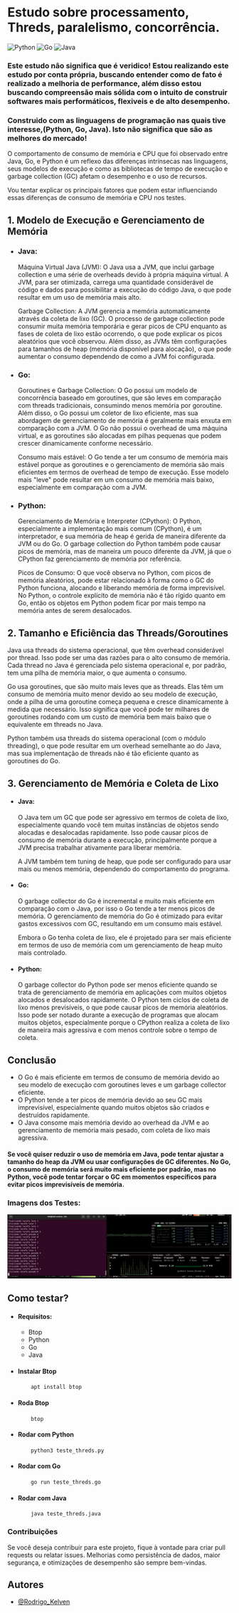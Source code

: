 
# Estudo sobre processamento, Threds, paralelismo, concorrência.

![Python](https://img.shields.io/badge/python-3670A0?style=for-the-badge&logo=python&logoColor=ffdd54) 
![Go](https://img.shields.io/badge/go-%2300ADD8.svg?style=for-the-badge&logo=go&logoColor=white) 
![Java](https://img.shields.io/badge/java-%23ED8B00.svg?style=for-the-badge&logo=openjdk&logoColor=white)


### Este estudo nâo significa que é veridico! Estou realizando este estudo por conta própria, buscando entender como de fato é realizado a melhoria de performance, além disso estou buscando compreensão mais sólida com o intuito de construir softwares mais performáticos, flexiveis e de alto desempenho.
### Construido com as linguagens de programação nas quais tive interesse,(Python, Go, Java). Isto não significa que são as melhores do mercado!

O comportamento de consumo de memória e CPU que foi observado entre Java, Go, e Python é um reflexo das diferenças intrínsecas nas linguagens, seus modelos de execução e como as bibliotecas de tempo de execução e garbage collection (GC) afetam o desempenho e o uso de recursos.

Vou tentar explicar os principais fatores que podem estar influenciando essas diferenças de consumo de memória e CPU nos testes.

## 1. Modelo de Execução e Gerenciamento de Memória

- ### Java:

    Máquina Virtual Java (JVM): O Java usa a JVM, que inclui garbage collection e uma série de overheads devido à própria máquina virtual. A JVM, para ser otimizada, carrega uma quantidade considerável de código e dados para possibilitar a execução do código Java, o que pode resultar em um uso de memória mais alto.

    Garbage Collection: A JVM gerencia a memória automaticamente através da coleta de lixo (GC). O processo de garbage collection pode consumir muita memória temporária e gerar picos de CPU enquanto as fases de coleta de lixo estão ocorrendo, o que pode explicar os picos aleatórios que você observou. Além disso, as JVMs têm configurações para tamanhos de heap (memória disponível para alocação), o que pode aumentar o consumo dependendo de como a JVM foi configurada.

- ### Go:

    Goroutines e Garbage Collection: O Go possui um modelo de concorrência baseado em goroutines, que são leves em comparação com threads tradicionais, consumindo menos memória por goroutine. Além disso, o Go possui um coletor de lixo eficiente, mas sua abordagem de gerenciamento de memória é geralmente mais enxuta em comparação com a JVM. O Go não possui o overhead de uma máquina virtual, e as goroutines são alocadas em pilhas pequenas que podem crescer dinamicamente conforme necessário.

    Consumo mais estável: O Go tende a ter um consumo de memória mais estável porque as goroutines e o gerenciamento de memória são mais eficientes em termos de overhead de tempo de execução. Esse modelo mais "leve" pode resultar em um consumo de memória mais baixo, especialmente em comparação com a JVM.

- ### Python:

    Gerenciamento de Memória e Interpreter (CPython): O Python, especialmente a implementação mais comum (CPython), é um interpretador, e sua memória de heap é gerida de maneira diferente da JVM ou do Go. O garbage collection do Python também pode causar picos de memória, mas de maneira um pouco diferente da JVM, já que o CPython faz gerenciamento de memória por referência.

    Picos de Consumo: O que você observa no Python, com picos de memória aleatórios, pode estar relacionado à forma como o GC do Python funciona, alocando e liberando memória de forma imprevisível. No Python, o controle explícito de memória não é tão rígido quanto em Go, então os objetos em Python podem ficar por mais tempo na memória antes de serem desalocados.

## 2. Tamanho e Eficiência das Threads/Goroutines

  Java usa threads do sistema operacional, que têm overhead considerável por thread. Isso pode ser uma das razões para o alto consumo de memória. Cada thread no Java é gerenciada pelo sistema operacional e, por padrão, tem uma pilha de memória maior, o que aumenta o consumo.

  Go usa goroutines, que são muito mais leves que as threads. Elas têm um consumo de memória muito menor devido ao seu modelo de execução, onde a pilha de uma goroutine começa pequena e cresce dinamicamente à medida que necessário. Isso significa que você pode ter milhares de goroutines rodando com um custo de memória bem mais baixo que o equivalente em threads no Java.

  Python também usa threads do sistema operacional (com o módulo threading), o que pode resultar em um overhead semelhante ao do Java, mas sua implementação de threads não é tão eficiente quanto as goroutines do Go.

## 3. Gerenciamento de Memória e Coleta de Lixo

- #### Java:

    O Java tem um GC que pode ser agressivo em termos de coleta de lixo, especialmente quando você tem muitas instâncias de objetos sendo alocadas e desalocadas rapidamente. Isso pode causar picos de consumo de memória durante a execução, principalmente porque a JVM precisa trabalhar ativamente para liberar memória.

    A JVM também tem tuning de heap, que pode ser configurado para usar mais ou menos memória, dependendo do comportamento do programa.

- #### Go:

    O garbage collector do Go é incremental e muito mais eficiente em comparação com o Java, por isso o Go tende a ter menos picos de memória. O gerenciamento de memória do Go é otimizado para evitar gastos excessivos com GC, resultando em um consumo mais estável.

    Embora o Go tenha coleta de lixo, ele é projetado para ser mais eficiente em termos de uso de memória com um gerenciamento de heap muito mais controlado.

- #### Python:

    O garbage collector do Python pode ser menos eficiente quando se trata de gerenciamento de memória em aplicações com muitos objetos alocados e desalocados rapidamente. O Python tem ciclos de coleta de lixo menos previsíveis, o que pode causar picos de memória aleatórios. Isso pode ser notado durante a execução de programas que alocam muitos objetos, especialmente porque o CPython realiza a coleta de lixo de maneira mais agressiva e com menos controle sobre o tempo de coleta.

## Conclusão

  - O Go é mais eficiente em termos de consumo de memória devido ao seu modelo de execução com goroutines leves e um garbage collector eficiente.
  - O Python tende a ter picos de memória devido ao seu GC mais imprevisível, especialmente quando muitos objetos são criados e destruídos rapidamente.
  - O Java consome mais memória devido ao overhead da JVM e ao gerenciamento de memória mais pesado, com coleta de lixo mais agressiva.

#### Se você quiser reduzir o uso de memória em Java, pode tentar ajustar a tamanho do heap da JVM ou usar configurações de GC diferentes. No Go, o consumo de memória será muito mais eficiente por padrão, mas no Python, você pode tentar forçar o GC em momentos específicos para evitar picos imprevisíveis de memória.

### Imagens dos Testes:
![Teste com Python](images/testWithPython.png)

## Como testar?
- #### Requisitos:
    - Btop
    - Python
    - Go
    - Java
- #### Instalar Btop
          apt install btop
  
- #### Roda Btop
          btop
  
- #### Rodar com Python
          python3 teste_threds.py
    
- #### Rodar com Go
          go run teste_threds.go
    
- #### Rodar com Java
          java teste_threds.java
  

### Contribuições

Se você deseja contribuir para este projeto, fique à vontade para criar pull requests ou relatar issues. Melhorias como persistência de dados, maior segurança, e otimizações de desempenho são sempre bem-vindas.

## Autores
- [@Rodrigo_Kelven](https://github.com/Rodrigo-Kelven)

